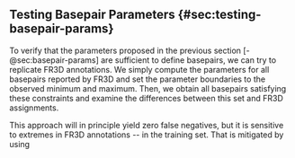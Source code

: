## Testing Basepair Parameters {#sec:testing-basepair-params}

To verify that the parameters proposed in the previous section [-@sec:basepair-params] are sufficient to define basepairs, we can try to replicate FR3D annotations.
We simply compute the parameters for all basepairs reported by FR3D and set the parameter boundaries to the observed minimum and maximum.
Then, we obtain all basepairs satisfying these constraints and examine the differences between this set and FR3D assignments.

This approach will in principle yield zero false negatives, but it is sensitive to extremes in FR3D annotations -- in the training set.
That is mitigated by using 
<!-- We have done a simple experiment to  — that it is  using them.
In the experiment, we simply try to replicate FR3D annotations by setting the boundaries at the lowest and highest observed value in basepairs reported by FR3D on the reference set.

We deliberately use a different set parameter than FR3D in order for this experiment to work.
Notably, we lack constraints on the relative translation of the pairing bases compared to FR3D.
Translational constraints are powerful, but because they are hard to generalize even across a single family, we can significantly simplify the model by avoiding them.
 -->
